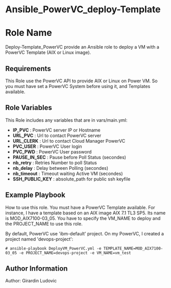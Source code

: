 # Ansible_PowerVC_deploy-Template
Role Name
=========
Deploy-Template_PowerVC provide an Ansible role to deploy a VM with a PowerVC Template (AIX or Linux image).

Requirements
------------
This Role use the PowerVC API to provide AIX or Linux on Power VM. So you must have set a PowerVC System before using it, and Templates available. 

Role Variables
--------------

This Role includes any variables that are in vars/main.yml:
- __IP_PVC__		     :	 PowerVC server IP or Hostname 
- __URL_PVC__		     :	 Url to contact PowerVC server
- __URL_CLERK__		   :	 Url to contact Cloud Manager PowerVC
- __PVC_USER__		   :	 PowerVC User login
- __PVC_PWD__	  	   :	 PowerVC User password
- __PAUSE_IN_SEC__	 :	 Pause before Poll Status (secondes)
- __nb_retry__		   :	 Retries Number to poll Status 
- __nb_delay__		   :	 Delay between Polling (secondes)
- __nb_timeout__	   :	 Timeout waiting Active VM (secondes)
- __SSH_PUBLIC_KEY__ :   absolute_path for public ssh keyfile

Example Playbook
----------------

How to use this role. You must have a PowerVC Template available. For instance, I have a template based on an AIX image AIX 7.1 TL3 SP5. Its name is MOD_AIX7100-03_05.
You have to specify the VM_NAME to deploy and the PROJECT_NAME to use this role.

By default, PowerVC use 'ibm-default' project. On my PowerVC, I created a project named 'devops-project':

```
# ansible-playbook DeployVM_PowerVC.yml -e TEMPLATE_NAME=MOD_AIX7100-03_05 -e PROJECT_NAME=devops-project -e VM_NAME=vm_test
```


Author Information
------------------

Author: Girardin Ludovic
